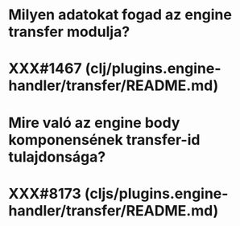 
# Milyen adatokat fogad az engine transfer modulja?
# XXX#1467 (clj/plugins.engine-handler/transfer/README.md)



# Mire való az engine body komponensének transfer-id tulajdonsága?
# XXX#8173 (cljs/plugins.engine-handler/transfer/README.md)

